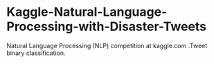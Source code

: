 # Kaggle-Natural-Language-Processing-with-Disaster-Tweets
Natural Language Processing (NLP) competition at kaggle.com .Tweet binary classification.
